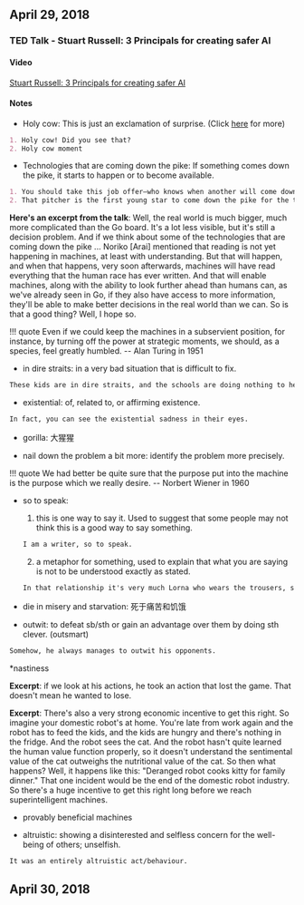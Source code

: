 ## April 29, 2018

### TED Talk - Stuart Russell: 3 Principals for creating safer AI

#### Video
[Stuart Russell: 3 Principals for creating safer AI](https://www.ted.com/talks/stuart_russell_3_principles_for_creating_safer_ai?utm_campaign=tedspread&utm_medium=referral&utm_source=tedcomshare)

#### Notes
* Holy cow: This is just an exclamation of surprise. (Click [here](https://english.stackexchange.com/questions/139355/what-is-meant-by-holy-cows-phrases?utm_medium=organic&utm_source=google_rich_qa&utm_campaign=google_rich_qa) for more)

```markdown
1. Holy cow! Did you see that?
2. Holy cow moment
```

* Technologies that are coming down the pike: If something comes down the pike, it starts to happen or to become available.

```markdown
1. You should take this job offer—who knows when another will come down the pike?
2. That pitcher is the first young star to come down the pike for the team in many years.
```

**Here's an excerpt from the talk**: Well, the real world is much bigger, much more complicated than the Go board. It's a lot less visible, but it's still a decision problem. And if we think about some of the technologies that are coming down the pike ... Noriko [Arai] mentioned that reading is not yet happening in machines, at least with understanding. But that will happen, and when that happens, very soon afterwards, machines will have read everything that the human race has ever written. And that will enable machines, along with the ability to look further ahead than humans can, as we've already seen in Go, if they also have access to more information, they'll be able to make better decisions in the real world than we can. So is that a good thing? Well, I hope so.

!!! quote
    Even if we could keep the machines in a subservient position, for instance, by turning off the power at strategic moments, we should, as a species, feel greatly humbled. -- Alan Turing in 1951

* in dire straits: in a very bad situation that is difficult to fix.

```markdown
These kids are in dire straits, and the schools are doing nothing to help them!
```

* existential: of, related to, or affirming existence.

```markdown
In fact, you can see the existential sadness in their eyes.
```

* gorilla: 大猩猩

* nail down the problem a bit more: identify the problem more precisely.

!!! quote
    We had better be quite sure that the purpose put into the machine is the purpose which we really desire. -- Norbert Wiener in 1960

* so to speak:
    1. this is one way to say it. Used to suggest that some people may not think this is a good way to say something.

    ```markdown
    I am a writer, so to speak.
    ```

    2. a metaphor for something, used to explain that what you are saying is not to be understood exactly as stated.

    ```markdown
    In that relationship it's very much Lorna who wears the trousers, so to speak (= Lorna makes all the important decisions).
    ```

* die in misery and starvation: 死于痛苦和饥饿

* outwit: to defeat sb/sth or gain an advantage over them by doing sth clever. (outsmart)

```markdown
Somehow, he always manages to outwit his opponents.
```

*nastiness

**Excerpt**: if we look at his actions, he took an action that lost the game. That doesn't mean he wanted to lose.

**Excerpt**: There's also a very strong economic incentive to get this right. So imagine your domestic robot's at home. You're late from work again and the robot has to feed the kids, and the kids are hungry and there's nothing in the fridge. And the robot sees the cat. And the robot hasn't quite learned the human value function properly, so it doesn't understand the sentimental value of the cat outweighs the nutritional value of the cat. So then what happens? Well, it happens like this: "Deranged robot cooks kitty for family dinner." That one incident would be the end of the domestic robot industry. So there's a huge incentive to get this right long before we reach superintelligent machines.

* provably beneficial machines

* altruistic: showing a disinterested and selfless concern for the well-being of others; unselfish.

```markdown
It was an entirely altruistic act/behaviour.
```

## April 30, 2018

